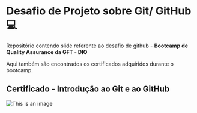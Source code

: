 # Desafio de Projeto sobre Git/ GitHub :computer:
Repositório contendo slide referente ao desafio de github - **Bootcamp de Quality Assurance da GFT - DIO**

Aqui também são encontrados os certificados adquiridos durante o bootcamp.

## Certificado - Introdução ao Git e ao GitHub

![This is an image](https://hermes.digitalinnovation.one/certificates/cover/73D0B8C8.jpg)
